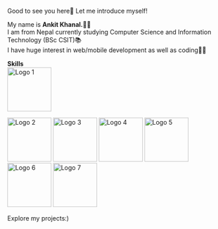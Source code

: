 Good to see you here👋 Let me introduce myself!

My name is <b>Ankit Khanal.</b>🙍‍♂️ <br/>
I am from Nepal currently studying Computer Science and Information Technology (BSc CSIT)📚 <br/>
I have huge interest in web/mobile development as well as coding🧑‍💻 <br/>

<b>Skills</b> <br>
<img src="https://cdn.pixabay.com/photo/2017/08/05/11/16/logo-2582748_1280.png" alt="Logo 1" height="100" width="100">

<img src="https://cdn.pixabay.com/photo/2017/08/05/11/16/logo-2582747_1280.png" alt="Logo 2" height="100" width="100">

<img src="https://www.pngkey.com/png/full/377-3771917_scss-logo.png" alt="Logo 3" height="100" width="100">

<img src="https://cdn.pixabay.com/photo/2015/04/23/17/41/javascript-736400_960_720.png" alt="Logo 4" height="100" width="100">

<img src="https://cdn.freebiesupply.com/logos/large/2x/react-1-logo-png-transparent.png" alt="Logo 5" height="100" width="100">

<img src="https://www.openxcell.com/wp-content/uploads/2021/11/dango-inner-2.png" alt="Logo 6" height="100" width="100">

<img src="https://www.svgrepo.com/show/376337/node-js.svg" alt="Logo 7" height="100" width="100">



Explore my projects:)












